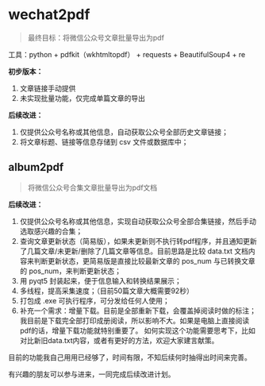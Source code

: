 # wechat2pdf
> 最终目标：将微信公众号文章批量导出为pdf

工具：python + pdfkit（wkhtmltopdf） + requests + BeautifulSoup4 + re

**初步版本：**
1. 文章链接手动提供
2. 未实现批量功能，仅完成单篇文章的导出

**后续改进：**
1. 仅提供公众号名称或其他信息，自动获取公众号全部历史文章链接；
2. 将文章标题、链接等信息存储到 csv 文件或数据库中；


## album2pdf
> 将微信公众号合集文章批量导出为pdf文档

**后续改进：**
1. 仅提供公众号名称或其他信息，实现自动获取公众号全部合集链接，然后手动选取感兴趣的合集；
2. 查询文章更新状态（简易版），如果未更新则不执行转pdf程序，并且通知更新了几篇文章/未更新/删除了几篇文章等信息。目前思路是比较 data.txt 文档内容来判断更新状态，更简易版是直接比较最新文章的 pos_num 与已转换文章的 pos_num，来判断更新状态；
3. 用 pyqt5 封装起来，便于信息输入和转换结果展示；
4. 多线程，提高采集速度；（目前50篇文章大概需要92秒）
5. 打包成 .exe 可执行程序，可分发给任何人使用；
6. 补充一个需求：增量下载。目前是全部重新下载，会覆盖掉阅读时做的标注；我目前是下载完全部打印成册阅读，所以影响不大。如果是电脑上直接阅读pdf的话，增量下载功能就特别重要了。
如何实现这个功能需要思考下，比如对比新旧data.txt内容，或者有更好的方法，欢迎大家建言献策。

目前的功能我自己用用已经够了，时间有限，不知后续何时抽得出时间来完善。

有兴趣的朋友可以参与进来，一同完成后续改进计划。
